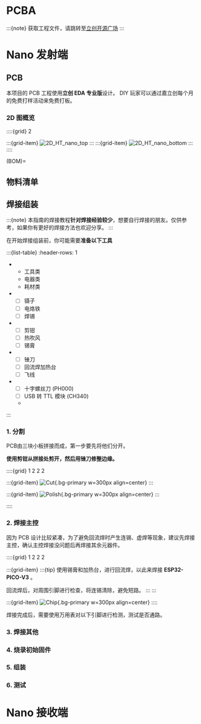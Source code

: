 # PCBA

:::{note}
获取工程文件，请跳转至[立创开源广场](http://oshwhub.com/nineday/headtracker_esp32-nano-wu-xian-tou-zhui)
:::

# Nano 发射端

## PCB

本项目的 PCB 工程使用**立创 EDA 专业版**设计。 DIY 玩家可以通过嘉立创每个月的免费打样活动来免费打板。  

### 2D 图概览

::::{grid} 2

:::{grid-item}
![2D_HT_nano_top](../../_static/2D_HT_nano_top.png)
:::
:::{grid-item}
![2D_HT_nano_bottom](../../_static/2D_HT_nano_bottom.png)
:::
::::


(BOM)=
## 物料清单

## 焊接组装

:::{note}
本指南的焊接教程**针对焊接经验较少**，想要自行焊接的朋友。仅供参考，如果你有更好的焊接方法也欢迎分享。
:::

在开始焊接组装前，你可能需要**准备以下工具**

:::{list-table}
:header-rows: 1

*   - 工具类
    - 电器类
    - 耗材类
*   - [ ] 镊子
    - [ ] 电烙铁
    - [ ] 焊锡
*   - [ ] 剪钳
    - [ ] 热吹风
    - [ ] 锡膏
*   - [ ] 锉刀
    - [ ] 回流焊加热台
    - [ ] 飞线
*   - [ ] 十字螺丝刀 (PH000)
    - [ ] USB 转 TTL 模块 (CH340)
    - 
:::

### 1. 分割
PCB由三块小板拼接而成，第一步要先将他们分开。

**使用剪钳从拼接处剪开，然后用锉刀修整边缘。**

::::{grid} 1 2 2 2

:::{grid-item}
![Cut]( ../../_static/PCB_cut.png){.bg-primary w=300px align=center}
:::

:::{grid-item}
![Polish]( ../../_static/PCB_polish.png){.bg-primary w=300px align=center}
:::

::::

### 2. 焊接主控

因为 PCB 设计比较紧凑，为了避免回流焊时产生连锡、虚焊等现象，建议先焊接主控，确认主控焊接没问题后再焊接其余元器件。

::::{grid} 1 2 2 2

:::{grid-item}
:::{tip}
使用锡膏和加热台，进行回流焊，以此来焊接 **ESP32-PICO-V3** 。

回流焊后，对周围引脚进行检查，将连锡清除，避免短路。
:::
:::

:::{grid-item}
![Chip]( ../../_static/PCB_chip.png){.bg-primary w=300px align=center}
::::

焊接完成后，需要使用万用表对以下引脚进行检测，测试是否通路。


### 3. 焊接其他

### 4. 烧录初始固件

### 5. 组装

### 6. 测试

# Nano 接收端
